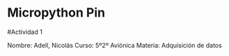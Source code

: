 # Micropython Pin
#Actividad 1

Nombre: Adell, Nicolás
Curso: 5º2º Aviónica
Materia: Adquisición de datos
